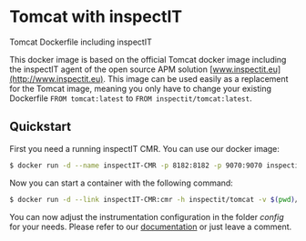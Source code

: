 # Tomcat with inspectIT
Tomcat Dockerfile including inspectIT

This docker image is based on the official Tomcat docker image including the inspectIT agent of the open source APM solution [www.inspectit.eu](http://www.inspectit.eu).
This image can be used easily as a replacement for the Tomcat image, meaning you only have to change your existing Dockerfile ```FROM tomcat:latest``` to ```FROM inspectit/tomcat:latest```.

## Quickstart
First you need a running inspectIT CMR. You can use our docker image:

```bash
$ docker run -d --name inspectIT-CMR -p 8182:8182 -p 9070:9070 inspectit/cmr
```

Now you can start a container with the following command:

```bash
$ docker run -d --link inspectIT-CMR:cmr -h inspectit/tomcat -v $(pwd)/config:/opt/agent/active-config inspectit/tomcat
```

You can now adjust the instrumentation configuration in the folder *config* for your needs. Please refer to our [documentation](https://documentation.novatec-gmbh.de/display/INSPECTIT/Agent+Configuration) or just leave a comment.
